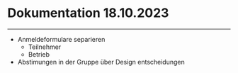 # Dokumentation 18.10.2023

___

- Anmeldeformulare separieren
  - Teilnehmer
  - Betrieb
- Abstimungen in der Gruppe über Design entscheidungen
  